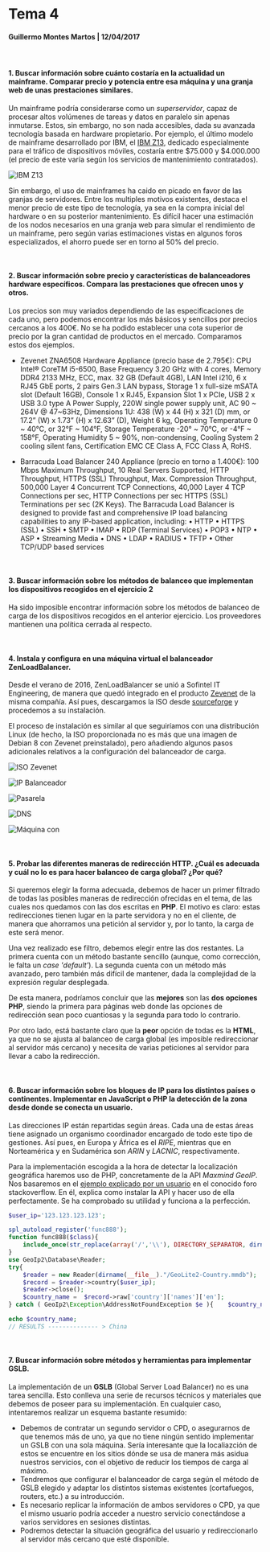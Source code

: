 # Tema 4

#### Guillermo Montes Martos | 12/04/2017

<br>

#### 1. Buscar información sobre cuánto costaría en la actualidad un mainframe. Comparar precio y potencia entre esa máquina y una granja web de unas prestaciones similares.

Un mainframe podría considerarse como un *superservidor*, capaz de procesar altos volúmenes de tareas y datos en paralelo sin apenas inmutarse. Estos, sin embargo, no son nada accesibles, dada su avanzada tecnología basada en hardware propietario. Por ejemplo, el último modelo de mainframe desarrollado por IBM, el [IBM Z13](https://www-03.ibm.com/systems/es/z/hardware/z13.html), dedicado especialmente para el tráfico de dispositivos móviles, costaría entre $75.000 y $4.000.000 (el precio de este varía según los servicios de mantenimiento contratados).

![IBM Z13](img/ibmz13.jpg "IBM Z13")

Sin embargo, el uso de mainframes ha caido en picado en favor de las granjas de servidores. Entre los multiples motivos existentes, destaca el menor precio de este tipo de tecnología, ya sea en la compra inicial del hardware o en su posterior mantenimiento. Es difícil hacer una estimación de los nodos necesarios en una granja web para simular el rendimiento de un mainframe, pero según varias estimaciones vistas en algunos foros especializados, el ahorro puede ser en torno al 50% del precio.

<br>

#### 2. Buscar información sobre precio y características de balanceadores hardware específicos. Compara las prestaciones que ofrecen unos y otros.

Los precios son muy variados dependiendo de las especificaciones de cada uno, pero podemos encontrar los más básicos y sencillos por precios cercanos a los 400€. No se ha podido establecer una cota superior de precio por la gran cantidad de productos en el mercado. Comparamos estos dos ejemplos.

- Zevenet ZNA6508 Hardware Appliance (precio base de 2.795€): CPU Intel® CoreTM i5-6500, Base Frequency 3.20 GHz with 4 cores, Memory  DDR4 2133 MHz, ECC, max. 32 GB (Default 4GB), LAN Intel i210, 6 x RJ45 GbE ports, 2 pairs Gen.3 LAN bypass, Storage 1 x full-size mSATA slot (Default 16GB), Console 1 x RJ45, Expansion Slot  1 x PCIe, USB 2 x USB 3.0 type A
Power Supply, 220W single power supply unit, AC 90 ~ 264V @ 47~63Hz, Dimensions  1U: 438 (W) x 44 (H) x 321 (D) mm, or 17.2” (W) x 1.73” (H) x 12.63” (D), Weight  6 kg, Operating Temperature   0 ~ 40°C, or 32°F ~ 104°F, Storage Temperature -20° ~ 70°C, or -4°F ~ 158°F, Operating Humidity  5 ~ 90%, non-condensing, Cooling System  2 cooling silent fans, Certification EMC   CE Class A, FCC Class A, RoHS.

- Barracuda Load Balancer 240 Appliance (precio en torno a 1.400€): 100 Mbps Maximum Throughput, 10 Real Servers Supported, HTTP Throughput, HTTPS (SSL) Throughput, Max. Compression Throughput, 500,000 Layer 4 Concurrent TCP Connections, 40,000 Layer 4 TCP Connections per sec, HTTP Connections per sec
HTTPS (SSL) Terminations per sec (2K Keys). The Barracuda Load Balancer is designed to provide fast and comprehensive IP load balancing capabilities to any IP-based application, including: •  HTTP •  HTTPS (SSL) •   SSH •   SMTP •  IMAP •  RDP (Terminal Services) •   POP3 •  NTP •   ASP •   Streaming Media •   DNS •   LDAP •  RADIUS •    TFTP •  Other TCP/UDP based services

<br>

#### 3. Buscar información sobre los métodos de balanceo que implementan los dispositivos recogidos en el ejercicio 2

Ha sido imposible encontrar información sobre los métodos de balanceo de carga de los dispositivos recogidos en el anterior ejercicio. Los proveedores mantienen una política cerrada al respecto.

<br>

#### 4. Instala y configura en una máquina virtual el balanceador ZenLoadBalancer.

Desde el verano de 2016, ZenLoadBalancer se unió a Sofintel IT Engineering, de manera que quedó integrado en el producto [Zevenet](https://www.zevenet.com/blog/zen-load-balancer-becomes-zevenet/) de la misma compañía. Así pues, descargamos la ISO desde [sourceforge](https://sourceforge.net/projects/zevenet/files/latest/download) y procedemos a su instalación.

El proceso de instalación es similar al que seguiríamos con una distribución Linux (de hecho, la ISO proporcionada no es más que una imagen de Debian 8 con Zevenet preinstalado), pero añadiendo algunos pasos adicionales relativos a la configuración del balanceador de carga.

![ISO Zevenet](img/zen1.png "ISO Zevenet")

![IP Balanceador](img/zen2.png "IP Balanceador")

![Pasarela](img/zen4.png "Pasarela")

![DNS](img/zen5.png "DNS")

![Máquina con ](img/zen8.png "IP Balanceador")

<br>

#### 5. Probar las diferentes maneras de redirección HTTP. ¿Cuál es adecuada y cuál no lo es para hacer balanceo de carga global? ¿Por qué?

Si queremos elegir la forma adecuada, debemos de hacer un primer filtrado de todas las posibles maneras de redirección ofrecidas en el tema, de las cuales nos quedamos con las dos escritas en **PHP**. El motivo es claro: estas redirecciones tienen lugar en la parte servidora y no en el cliente, de manera que ahorramos una petición al servidor y, por lo tanto, la carga de este será menor. 

Una vez realizado ese filtro, debemos elegir entre las dos restantes. La primera cuenta con un método bastante sencillo (aunque, como corrección, le falta un *case 'default'*). La segunda cuenta con un método más avanzado, pero también más difícil de mantener, dada la complejidad de la expresión regular desplegada.

De esta manera, podríamos concluir que las **mejores** son las **dos opciones PHP**, siendo la primera para páginas web donde las opciones de redirección sean poco cuantiosas y la segunda para todo lo contrario.

Por otro lado, está bastante claro que la **peor** opción de todas es la **HTML**, ya que no se ajusta al balanceo de carga global (es imposible redireccionar al servidor más cercano) y necesita de varias peticiones al servidor para llevar a cabo la redirección. 

<br>

#### 6. Buscar información sobre los bloques de IP para los distintos países o continentes. Implementar en JavaScript o PHP la detección de la zona desde donde se conecta un usuario.

Las direcciones IP están repartidas según áreas. Cada una de estas áreas tiene asignado un organismo coordinador encargado de todo este tipo de gestiones. Así pues, en Europa  y África es el *RIPE*, mientras que en Norteamérica y en Sudamérica son *ARIN* y *LACNIC*, respectivamente.

Para la implementación escogida a la hora de detectar la localización geográfica haremos uso de PHP, concretamente de la API *Maxmind GeoIP*. Nos basaremos en el [ejemplo explicado por un usuario](https://stackoverflow.com/questions/20642598/detect-country-city-php-geoip-maxmind) en el conocido foro stackoverflow. En él, explica como instalar la API y hacer uso de ella perfectamente. Se ha comprobado su utilidad y funciona a la perfección.

```php
$user_ip='123.123.123.123';

spl_autoload_register('func888'); 
function func888($class){ 
    include_once(str_replace(array('/','\\'), DIRECTORY_SEPARATOR, dirname(__file__)."/$class.php"));
}
use GeoIp2\Database\Reader; 
try{
    $reader = new Reader(dirname(__file__)."/GeoLite2-Country.mmdb");
    $record = $reader->country($user_ip);
    $reader->close();
    $country_name =  $record->raw['country']['names']['en'];
} catch ( GeoIp2\Exception\AddressNotFoundException $e ){    $country_name = 'not_found';  }

echo $country_name;
// RESULTS -------------- > China
```

<br>

#### 7. Buscar información sobre métodos y herramientas para implementar GSLB.

La implementación de un **GSLB** (Global Server Load Balancer) no es una tarea sencilla. Esto conlleva una serie de recursos técnicos y materiales que debemos de poseer para su implementación. En cualquier caso, intentaremos realizar un esquema bastante resumido:

- Debemos de contratar un segundo servidor o CPD, o asegurarnos de que tenemos más de uno, ya que no tiene ningún sentido implementar un GSLB con una sola máquina. Sería interesante que la localiazción de estos se encuentre en los sitios dónde se usa de manera más asidua nuestros servicios, con el objetivo de reducir los tiempos de carga al máximo.
- Tendremos que configurar el balanceador de carga según el método de GSLB elegido y adaptar los distintos sistemas existentes (cortafuegos, routers, etc.) a su introducción.
- Es necesario replicar la información de ambos servidores o CPD, ya que el mismo usuario podría acceder a nuestro servicio conectándose a varios servidores en sesiones distintas.
- Podremos detectar la situación geográfica del usuario y redireccionarlo al servidor más cercano que esté disponible.
 
